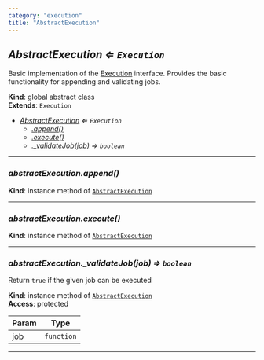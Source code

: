 ```yaml
---
category: "execution"
title: "AbstractExecution"
---
```


## *AbstractExecution ⇐ <code>Execution</code>*&nbsp;<a name="AbstractExecution" href="https://github.com/seznam/IMA.js-core/tree/0.16.6/execution/AbstractExecution.js#L13" target="_blank"><span class="icon"><i class="fas fa-external-link-alt fa-xs"></i></span></a>
Basic implementation of the [Execution](Execution) interface. Provides the basic
functionality for appending and validating jobs.

**Kind**: global abstract class  
**Extends**: <code>Execution</code>  

* *[AbstractExecution](#AbstractExecution) ⇐ <code>Execution</code>*
    * *[.append()](#AbstractExecution+append)*
    * *[.execute()](#AbstractExecution+execute)*
    * *[._validateJob(job)](#AbstractExecution+_validateJob) ⇒ <code>boolean</code>*


* * *

### *abstractExecution.append()*&nbsp;<a name="AbstractExecution+append" href="https://github.com/seznam/IMA.js-core/tree/0.16.6/execution/AbstractExecution.js#L23" target="_blank"><span class="icon"><i class="fas fa-external-link-alt fa-xs"></i></span></a>
**Kind**: instance method of [<code>AbstractExecution</code>](#AbstractExecution)  

* * *

### *abstractExecution.execute()*&nbsp;<a name="AbstractExecution+execute" href="https://github.com/seznam/IMA.js-core/tree/0.16.6/execution/AbstractExecution.js#L34" target="_blank"><span class="icon"><i class="fas fa-external-link-alt fa-xs"></i></span></a>
**Kind**: instance method of [<code>AbstractExecution</code>](#AbstractExecution)  

* * *

### *abstractExecution.\_validateJob(job) ⇒ <code>boolean</code>*&nbsp;<a name="AbstractExecution+_validateJob" href="https://github.com/seznam/IMA.js-core/tree/0.16.6/execution/AbstractExecution.js#L48" target="_blank"><span class="icon"><i class="fas fa-external-link-alt fa-xs"></i></span></a>
Return <code>true</code> if the given job can be executed

**Kind**: instance method of [<code>AbstractExecution</code>](#AbstractExecution)  
**Access**: protected  

| Param | Type |
| --- | --- |
| job | <code>function</code> | 


* * *

